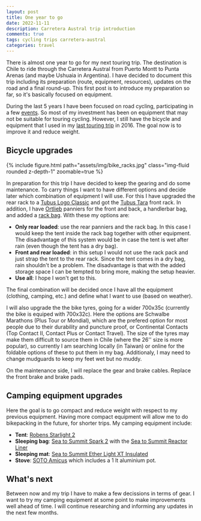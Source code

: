 ```yaml
---
layout: post
title: One year to go
date: 2022-11-11
description: Carretera Austral trip introduction
comments: true
tags: cycling trips carretera-austral
categories: travel
---
```


There is almost one year to go for my next touring trip.
The destination is Chile to ride through the Carretera Austral from Puerto Montt to Punta Arenas (and maybe Ushuaia in Argentina).
I have decided to document this trip including its preparation (route, equipment, resources), updates on the road and a final round-up.
This first post is to introduce my preparation so far, so it's basically focused on equipment.

During the last 5 years I have been focused on road cycling, participating in a few <a href="{% link _projects/cycling.md %}">events</a>.
So most of my investment has been on equipment that may not be suitable for touring cycling.
However, I still have the bicycle and equipment that I used in my [last touring trip](https://www.flickr.com/photos/faoch/albums/72157666638728105) in 2016.
The goal now is to improve it and reduce weight.

## Bicycle upgrades

{% include figure.html path="assets/img/bike_racks.jpg" class="img-fluid rounded z-depth-1" zoomable=true %}

In preparation for this trip I have decided to keep the gearing and do some maintenance.
To carry things I want to have different options and decide later which combination of equipment I will use.
For this I have upgraded the rear rack to a [Tubus Logo Classic](https://www.tubus.com/en/products/rear-carriers/tubus-product/logo-classic) and got the [Tubus Tara](https://www.tubus.com/en/products/front-carriers/tubus-product/tara) front rack.
In addition, I have [Ortlieb](https://www.ortlieb.com/en_us/products/bike-bags/rear-panniers) panniers for the front and back, a handlerbar bag, and added a [rack bag](https://www.ortlieb.com/en_us/rack-pack+K62H6).
With these my options are:

- **Only rear loaded**: use the rear panniers and the rack bag.
  In this case I would keep the tent inside the rack bag together with other equipment.
  The disadvantage of this system would be in case the tent is wet after rain (even though the tent has a dry bag).
- **Front and rear loaded**: in this setup I would not use the rack pack and just strap the tent to the rear rack.
  Since the tent comes in a dry bag, rain shouldn't be a problem.
  The disadvantage is that with the added storage space I can be tempted to bring more, making the setup heavier.
- **Use all**: I hope I won't get to this.

The final combination will be decided once I have all the equipment (clothing, camping, etc.) and define what I want to use (based on weather).

I will also upgrade the the bike tyres, going for a wider 700x35c (currently the bike is equiped with 700x32c).
Here the options are Schwalbe Marathons (Plus Tour or Mondial), which are the prefered option for most people due to their durability and puncture proof, or Continental Contacts (Top Contact II, Contact Plus or Contact Travel).
The size of the tyres may make them difficult to source them in Chile (where the 26'' size is more popular), so currently I am searching locally (in Taiwan) or online for the foldable options of these to put them in my bag.
Additionaly, I may need to change mudguards to keep my feet wet but no muddy.

On the maintenance side, I will replace the gear and brake cables.
Replace the front brake and brake pads.

## Camping equipment upgrades

Here the goal is to go compact and reduce weight with respect to my previous equipment.
Having more compact equipment will allow me to do bikepacking in the future, for shorter trips.
My camping equipment include:

- **Tent**: [Robens Starlight 2](https://www.robens.de/en-gb/shop-1/outdoor-tents/starlight-2)
- **Sleeping bag**: [Sea to Summit Spark 2](https://seatosummit.com/products/spark-ultralight-sleeping-bag-series) with the [Sea to Summit Reactor Liner](https://seatosummit.com/products/thermolite-reactor-liner)
- **Sleeping mat**: [Sea to Summit Ether Light XT Insulated](https://seatosummit.com/products/ether-light-xt-insulated-sleeping-pad)
- **Stove**: [SOTO Amicus](https://sotooutdoors.com/product/amicus-stove-with-igniter/) which includes a 1 lt aluminium pot.  

## What's next

Between now and my trip I have to make a few decissions in terms of gear.
I want to try my camping equipment at some point to make improvements well ahead of time.
I will continue researching and informing any updates in the next few months.

